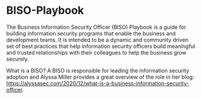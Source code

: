 # BISO-Playbook
The Business Information Security Officer (BISO) Playbook is a guide for building information security programs that enable the business and development teams. It is intended to be a dynamic and community driven set of best practices that help information security officers build meaningful and trusted relationships with their colleagues to help the business grow securely.

What is a BISO?
A BISO is responsible for leading the information security adoption and Alyssa Miller provides a great overview of the role in her blog: https://alyssasec.com/2020/12/what-is-a-business-information-security-officer.
